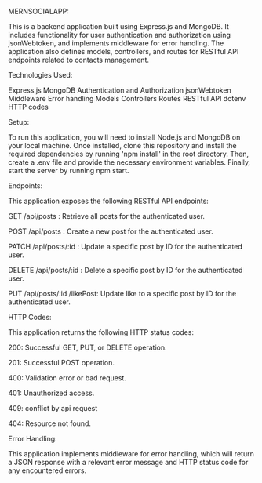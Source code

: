 MERNSOCIALAPP:

This is a backend application built using Express.js and MongoDB. It includes functionality for user authentication and authorization using jsonWebtoken, and implements middleware for error handling. The application also defines models, controllers, and routes for RESTful API endpoints related to contacts management.

Technologies Used:

Express.js
MongoDB
Authentication and Authorization
jsonWebtoken
Middleware
Error handling
Models
Controllers
Routes
RESTful API
dotenv
HTTP codes

Setup:

To run this application, you will need to install Node.js and MongoDB on your local machine. Once installed, clone this repository and install the required dependencies by running 'npm install' in the root directory. Then, create a .env file and provide the necessary environment variables. Finally, start the server by running npm start.

Endpoints:

This application exposes the following RESTful API endpoints:

GET /api/posts : Retrieve all posts for the authenticated user.

POST /api/posts : Create a new post for the authenticated user.

PATCH /api/posts/:id : Update a specific post by ID for the authenticated user.

DELETE /api/posts/:id : Delete a specific post by ID for the authenticated user.

PUT /api/posts/:id /likePost: Update like to a specific post by ID for the authenticated user.

HTTP Codes:

This application returns the following HTTP status codes:

200: Successful GET, PUT, or DELETE operation.

201: Successful POST operation.

400: Validation error or bad request.

401: Unauthorized access.

409: conflict by api request

404: Resource not found.

Error Handling:

This application implements middleware for error handling, which will return a JSON response with a relevant error message and HTTP status code for any encountered errors.